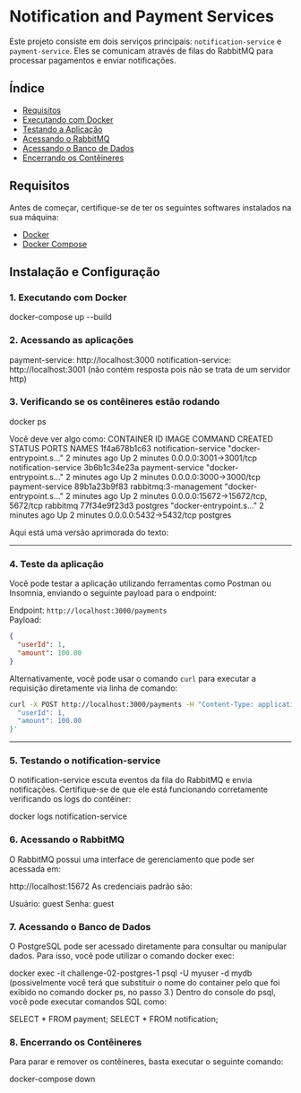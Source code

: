 # Notification and Payment Services

Este projeto consiste em dois serviços principais: `notification-service` e `payment-service`. Eles se comunicam através de filas do RabbitMQ para processar pagamentos e enviar notificações.

## Índice

- [Requisitos](#requisitos)
- [Executando com Docker](#executando-com-docker)
- [Testando a Aplicação](#testando-a-aplicação)
- [Acessando o RabbitMQ](#acessando-o-rabbitmq)
- [Acessando o Banco de Dados](#acessando-o-banco-de-dados)
- [Encerrando os Contêineres](#encerrando-os-contêineres)

## Requisitos

Antes de começar, certifique-se de ter os seguintes softwares instalados na sua máquina:

- [Docker](https://www.docker.com/)
- [Docker Compose](https://docs.docker.com/compose/)

## Instalação e Configuração

### 1. Executando com Docker

docker-compose up --build

### 2. Acessando as aplicações

payment-service: http://localhost:3000
notification-service: http://localhost:3001 (não contém resposta pois não se trata de um servidor http)

### 3. Verificando se os contêineres estão rodando

docker ps

Você deve ver algo como:
CONTAINER ID   IMAGE                           COMMAND                  CREATED        STATUS        PORTS                              NAMES
1f4a678b1c63   notification-service            "docker-entrypoint.s…"   2 minutes ago  Up 2 minutes  0.0.0.0:3001->3001/tcp             notification-service
3b6b1c34e23a   payment-service                 "docker-entrypoint.s…"   2 minutes ago  Up 2 minutes  0.0.0.0:3000->3000/tcp             payment-service
89b1a23b9f83   rabbitmq:3-management           "docker-entrypoint.s…"   2 minutes ago  Up 2 minutes  0.0.0.0:15672->15672/tcp, 5672/tcp rabbitmq
77f34e9f23d3   postgres                        "docker-entrypoint.s…"   2 minutes ago  Up 2 minutes  0.0.0.0:5432->5432/tcp             postgres


Aqui está uma versão aprimorada do texto:

---

### 4. Teste da aplicação

Você pode testar a aplicação utilizando ferramentas como Postman ou Insomnia, enviando o seguinte payload para o endpoint:

Endpoint: `http://localhost:3000/payments`  
Payload:
```json
{
  "userId": 1,
  "amount": 100.00
}
```

Alternativamente, você pode usar o comando `curl` para executar a requisição diretamente via linha de comando:

```bash
curl -X POST http://localhost:3000/payments -H "Content-Type: application/json" -d '{
  "userId": 1,
  "amount": 100.00
}'
```

---

### 5. Testando o notification-service
O notification-service escuta eventos da fila do RabbitMQ e envia notificações. Certifique-se de que ele está funcionando corretamente verificando os logs do contêiner:

docker logs notification-service

### 6. Acessando o RabbitMQ
O RabbitMQ possui uma interface de gerenciamento que pode ser acessada em:

http://localhost:15672
As credenciais padrão são:

Usuário: guest
Senha: guest


### 7. Acessando o Banco de Dados
O PostgreSQL pode ser acessado diretamente para consultar ou manipular dados. Para isso, você pode utilizar o comando docker exec:

docker exec -it challenge-02-postgres-1 psql -U myuser -d mydb (possivelmente você terá que substituir o nome do container pelo que foi exibido no comando docker ps, no passo 3.)
Dentro do console do psql, você pode executar comandos SQL como:

SELECT * FROM payment;
SELECT * FROM notification;

### 8. Encerrando os Contêineres
Para parar e remover os contêineres, basta executar o seguinte comando:

docker-compose down

